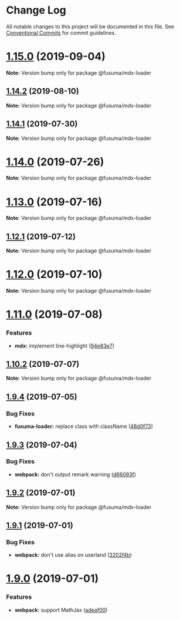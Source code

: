 # Change Log

All notable changes to this project will be documented in this file.
See [Conventional Commits](https://conventionalcommits.org) for commit guidelines.

# [1.15.0](https://github.com/hiroppy/fusuma/compare/v1.14.2...v1.15.0) (2019-09-04)

**Note:** Version bump only for package @fusuma/mdx-loader

## [1.14.2](https://github.com/hiroppy/fusuma/compare/v1.14.1...v1.14.2) (2019-08-10)

**Note:** Version bump only for package @fusuma/mdx-loader

## [1.14.1](https://github.com/hiroppy/fusuma/compare/v1.14.0...v1.14.1) (2019-07-30)

**Note:** Version bump only for package @fusuma/mdx-loader

# [1.14.0](https://github.com/hiroppy/fusuma/compare/v1.13.0...v1.14.0) (2019-07-26)

**Note:** Version bump only for package @fusuma/mdx-loader

# [1.13.0](https://github.com/hiroppy/fusuma/compare/v1.12.1...v1.13.0) (2019-07-16)

**Note:** Version bump only for package @fusuma/mdx-loader

## [1.12.1](https://github.com/hiroppy/fusuma/compare/v1.12.0...v1.12.1) (2019-07-12)

**Note:** Version bump only for package @fusuma/mdx-loader

# [1.12.0](https://github.com/hiroppy/fusuma/compare/v1.11.0...v1.12.0) (2019-07-10)

**Note:** Version bump only for package @fusuma/mdx-loader

# [1.11.0](https://github.com/hiroppy/fusuma/compare/v1.10.2...v1.11.0) (2019-07-08)

### Features

- **mdx:** implement line-highlight ([94e83e7](https://github.com/hiroppy/fusuma/commit/94e83e7))

## [1.10.2](https://github.com/hiroppy/fusuma/compare/v1.10.1...v1.10.2) (2019-07-07)

**Note:** Version bump only for package @fusuma/mdx-loader

## [1.9.4](https://github.com/hiroppy/fusuma/compare/v1.9.3...v1.9.4) (2019-07-05)

### Bug Fixes

- **fusuma-loader:** replace class with className ([48d0f73](https://github.com/hiroppy/fusuma/commit/48d0f73))

## [1.9.3](https://github.com/hiroppy/fusuma/compare/v1.9.2...v1.9.3) (2019-07-04)

### Bug Fixes

- **webpack:** don't output remark warning ([d66093f](https://github.com/hiroppy/fusuma/commit/d66093f))

## [1.9.2](https://github.com/hiroppy/fusuma/compare/v1.9.1...v1.9.2) (2019-07-01)

**Note:** Version bump only for package @fusuma/mdx-loader

## [1.9.1](https://github.com/hiroppy/fusuma/compare/v1.9.0...v1.9.1) (2019-07-01)

### Bug Fixes

- **webpack:** don't use alias on userland ([3202f4b](https://github.com/hiroppy/fusuma/commit/3202f4b))

# [1.9.0](https://github.com/hiroppy/fusuma/compare/v1.8.0...v1.9.0) (2019-07-01)

### Features

- **webpack:** support MathJax ([adeaf00](https://github.com/hiroppy/fusuma/commit/adeaf00))
